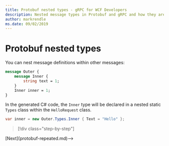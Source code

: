 ```yaml
---
title: Protobuf nested types - gRPC for WCF Developers
description: Nested message types in Protobuf and gRPC and how they are generated in C#
author: markrendle
ms.date: 09/02/2019
---
```


# Protobuf nested types

You can nest message definitions within other messages:

```protobuf
message Outer {
    message Inner {
        string text = 1;
    }
    Inner inner = 1;
}
```

In the generated C# code, the `Inner` type will be declared in a nested static `Types` class within the `HelloRequest` class.

```csharp
var inner = new Outer.Types.Inner { Text = "Hello" };
```

>[!div class="step-by-step"]
<!-->[Next](protobuf-repeated.md)-->
